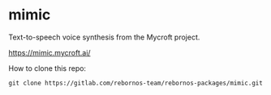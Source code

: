 # mimic

Text-to-speech voice synthesis from the Mycroft project.

https://mimic.mycroft.ai/

How to clone this repo:

```
git clone https://gitlab.com/rebornos-team/rebornos-packages/mimic.git
```

